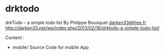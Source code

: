 # drktodo
drkTodo – a simple todo list
By Philippe Bousquet <darken33@free.fr>
http://darken33.net/wp/index.php/2013/02/16/drktodo-a-simple-todo-list/

Content :
- mobile/ Source Code for mobile App
